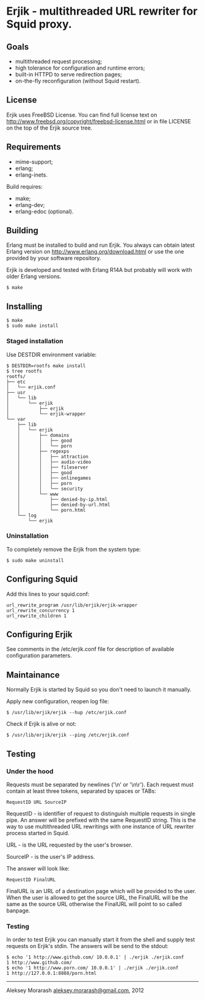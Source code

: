 # Erjik - multithreaded URL rewriter for Squid proxy.

## Goals

* multithreaded request processing;
* high tolerance for configuration and runtime errors;
* built-in HTTPD to serve redirection pages;
* on-the-fly reconfiguration (without Squid restart).

## License

Erjik uses FreeBSD License. You can find full license text
on http://www.freebsd.org/copyright/freebsd-license.html or
in file LICENSE on the top of the Erjik source tree.

## Requirements

* mime-support;
* erlang;
* erlang-inets.

Build requires:
* make;
* erlang-dev;
* erlang-edoc (optional).

## Building

Erlang must be installed to build and run Erjik.
You always can obtain latest Erlang version on
http://www.erlang.org/download.html or use the one provided by
your software repository.

Erjik is developed and tested with Erlang R14A but probably
will work with older Erlang versions.

    $ make

## Installing

    $ make
    $ sudo make install

### Staged installation

Use DESTDIR environment variable:

    $ DESTDIR=rootfs make install
    $ tree rootfs
    rootfs/
    ├── etc
    │   └── erjik.conf
    ├── usr
    │   └── lib
    │       └── erjik
    │           ├── erjik
    │           └── erjik-wrapper
    └── var
        ├── lib
        │   └── erjik
        │       ├── domains
        │       │   ├── good
        │       │   └── porn
        │       ├── regexps
        │       │   ├── attraction
        │       │   ├── audio-video
        │       │   ├── fileserver
        │       │   ├── good
        │       │   ├── onlinegames
        │       │   ├── porn
        │       │   └── security
        │       └── www
        │           ├── denied-by-ip.html
        │           ├── denied-by-url.html
        │           └── porn.html
        └── log
            └── erjik

### Uninstallation

To completely remove the Erjik from the system type:

    $ sudo make uninstall

## Configuring Squid

Add this lines to your squid.conf:

    url_rewrite_program /usr/lib/erjik/erjik-wrapper
    url_rewrite_concurrency 1
    url_rewrite_children 1

## Configuring Erjik

See comments in the /etc/erjik.conf file for description of
available configuration parameters.

## Maintainance

Normally Erjik is started by Squid so you don't need to
launch it manually.

Apply new configuration, reopen log file:

    $ /usr/lib/erjik/erjik --hup /etc/erjik.conf

Check if Erjik is alive or not:

    $ /usr/lib/erjik/erjik --ping /etc/erjik.conf

## Testing

### Under the hood

Requests must be separated by newlines ('\n' or '\n\r').
Each request must contain at least three tokens, separated by
spaces or TABs:

    RequestID URL SourceIP

RequestID - is identifier of request to distinguish multiple
requests in single pipe. An answer will be prefixed with the
same RequestID string. This is the way to use multithreaded URL
rewritings with one instance of URL rewriter process started in Squid.

URL - is the URL requested by the user's browser.

SourceIP - is the user's IP address.

The answer will look like:

    RequestID FinalURL

FinalURL is an URL of a destination page which will be provided to the
user. When the user is allowed to get the source URL, the FinalURL will be
the same as the source URL otherwise the FinalURL will point to so called
banpage.

### Testing

In order to test Erjik you can manually start it from the shell
and supply test requests on Erjik's stdin. The answers will be send
to the stdout:

    $ echo '1 http://www.github.com/ 10.0.0.1' | ./erjik ./erjik.conf
    1 http://www.github.com/
    $ echo '1 http://www.porn.com/ 10.0.0.1' | ./erjik ./erjik.conf
    1 http://127.0.0.1:8888/porn.html

-----------------------------------------------------------------
Aleksey Morarash <aleksey.morarash@gmail.com>, 2012
